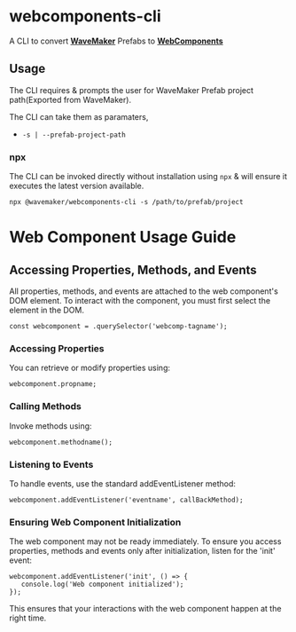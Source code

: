 # webcomponents-cli
A CLI to convert [**WaveMaker**](https://www.wavemakeronline.com/) Prefabs to [**WebComponents**](https://www.webcomponents.org/)

## Usage

The CLI requires & prompts the user for WaveMaker Prefab project path(Exported from WaveMaker).

The CLI can take them as paramaters,
* `-s | --prefab-project-path`

### **npx**
The CLI can be invoked directly without installation using `npx` &
will ensure it executes the latest version available.
```
npx @wavemaker/webcomponents-cli -s /path/to/prefab/project
```

# Web Component Usage Guide

## Accessing Properties, Methods, and Events

All properties, methods, and events are attached to the web component's DOM element. To interact with the component, you must first select the element in the DOM.
```
const webcomponent = .querySelector('webcomp-tagname');
```

### Accessing Properties
You can retrieve or modify properties using:
```
webcomponent.propname;
```

### Calling Methods
Invoke methods using:
```
webcomponent.methodname();
```

### Listening to Events
To handle events, use the standard addEventListener method:
```
webcomponent.addEventListener('eventname', callBackMethod);
```

### Ensuring Web Component Initialization
The web component may not be ready immediately. To ensure you access properties, methods and events only after initialization, listen for the 'init' event:
```
webcomponent.addEventListener('init', () => {
   console.log('Web component initialized');
});
```
This ensures that your interactions with the web component happen at the right time.
